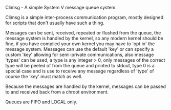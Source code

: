 
Climsg - A simple System V message queue system.

Climsg is a simple inter-process communication program, mostly designed for scripts that don't usually have such a thing.

Messages can be sent, received, repeated or flushed from the queue, the message system is handled by the kernel, so any modern kernel should be fine, if you have compiled your own kernel you may have to 'opt in' the message system.
Messages can use the default 'key' or can specify a custom 'key' allowing for semi-private  communications, also message 'types' can be  used, a type is  any integer > 0, only messages of the correct type will be peeled of from the queue and printed to stdout, type 0 is a special case and is use to receive any  message regardless of 'type' of course the 'key' must match as well.

Because the messages are handled by the kernel, messages can be passed to and received back from a chroot environment.

Queues are FIFO and LOCAL only.
